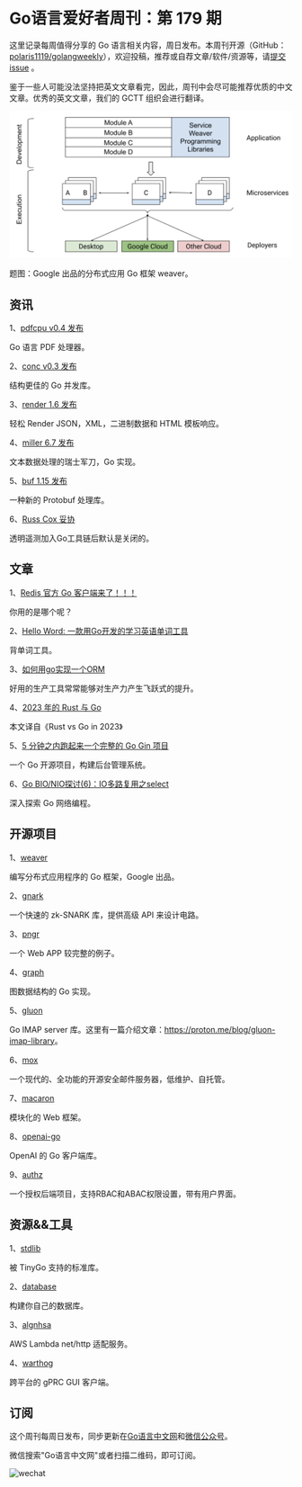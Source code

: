 # Go语言爱好者周刊：第 179 期

这里记录每周值得分享的 Go 语言相关内容，周日发布。本周刊开源（GitHub：[polaris1119/golangweekly](https://github.com/polaris1119/golangweekly)），欢迎投稿，推荐或自荐文章/软件/资源等，请[提交 issue](https://github.com/polaris1119/golangweekly/issues) 。

鉴于一些人可能没法坚持把英文文章看完，因此，周刊中会尽可能推荐优质的中文文章。优秀的英文文章，我们的 GCTT 组织会进行翻译。

![](imgs/issue179/cover.png)

题图：Google 出品的分布式应用 Go 框架 weaver。

## 资讯

1、[pdfcpu v0.4 发布](https://github.com/pdfcpu/pdfcpu)

Go 语言 PDF 处理器。

2、[conc v0.3 发布](https://github.com/sourcegraph/conc)

结构更佳的 Go 并发库。

3、[render 1.6 发布](https://github.com/unrolled/render)

轻松 Render JSON，XML，二进制数据和 HTML 模板响应。

4、[miller 6.7 发布](https://github.com/johnkerl/miller)

文本数据处理的瑞士军刀，Go 实现。

5、[buf 1.15 发布](https://github.com/bufbuild/buf)

一种新的 Protobuf 处理库。

6、[Russ Cox 妥协](https://research.swtch.com/telemetry-opt-in)

透明遥测加入Go工具链后默认是关闭的。

## 文章

1、[Redis 官方 Go 客户端来了！！！](https://mp.weixin.qq.com/s/HoyK9I1gbCM_umzSczZj-w)

你用的是哪个呢？

2、[Hello Word: 一款用Go开发的学习英语单词工具](https://mp.weixin.qq.com/s/Uuj28VWosfcG9Kxqpa4Hcg)

背单词工具。

3、[如何用go实现一个ORM](https://mp.weixin.qq.com/s/_ryLiStjLwguHgmpdcURbw)

好用的生产工具常常能够对生产力产生飞跃式的提升。

4、[2023 年的 Rust 与 Go](https://mp.weixin.qq.com/s/75qJIfG0lGnohWegDAeqxA)

本文译自《Rust vs Go in 2023》

5、[5 分钟之内跑起来一个完整的 Go Gin 项目](https://mp.weixin.qq.com/s/xX9AK9rEREpBdfhJWCramg)

一个 Go 开源项目，构建后台管理系统。

6、[Go BIO/NIO探讨(6)：IO多路复用之select](https://mp.weixin.qq.com/s/IzwdHve2YsDshzTtg_in0g)

深入探索 Go 网络编程。

## 开源项目

1、[weaver](https://github.com/ServiceWeaver/weaver)

编写分布式应用程序的 Go 框架，Google 出品。

2、[gnark](https://github.com/ConsenSys/gnark)

一个快速的 zk-SNARK 库，提供高级 API 来设计电路。

3、[pngr](https://github.com/karlkeefer/pngr)

一个 Web APP 较完整的例子。

4、[graph](https://github.com/dominikbraun/graph)

图数据结构的 Go 实现。

5、[gluon](https://github.com/ProtonMail/gluon)

Go IMAP server 库。这里有一篇介绍文章：<https://proton.me/blog/gluon-imap-library>。

6、[mox](https://github.com/mjl-/mox)

一个现代的、全功能的开源安全邮件服务器，低维护、自托管。

7、[macaron](https://github.com/go-macaron/macaron)

模块化的 Web 框架。

8、[openai-go](https://github.com/rakyll/openai-go)

OpenAI 的 Go 客户端库。

9、[authz](https://github.com/eko/authz)

一个授权后端项目，支持RBAC和ABAC权限设置，带有用户界面。

## 资源&&工具

1、[stdlib](https://tinygo.org/docs/reference/lang-support/stdlib/)

被 TinyGo 支持的标准库。

2、[database](https://build-your-own.org/database/)

构建你自己的数据库。

3、[algnhsa](https://github.com/akrylysov/algnhsa)

AWS Lambda net/http 适配服务。

4、[warthog](https://github.com/Forest33/warthog)

跨平台的 gPRC GUI 客户端。

## 订阅

这个周刊每周日发布，同步更新在[Go语言中文网](https://studygolang.com/go/weekly)和[微信公众号](https://weixin.sogou.com/weixin?query=Go%E8%AF%AD%E8%A8%80%E4%B8%AD%E6%96%87%E7%BD%91)。

微信搜索"Go语言中文网"或者扫描二维码，即可订阅。

![wechat](imgs/wechat.png)
